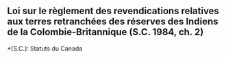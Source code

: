 ## Loi sur le règlement des revendications relatives aux terres retranchées des réserves des Indiens de la Colombie-Britannique (S.C. 1984, ch. 2)
  *[S.C.]: Statuts du Canada
